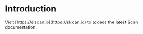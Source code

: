 # Introduction

Visit [https://slscan.io](https://slscan.io) to access the latest Scan documentation.

